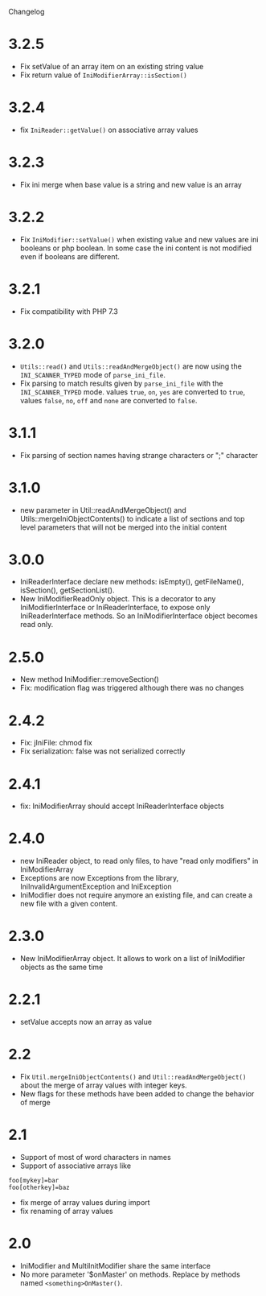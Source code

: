 Changelog


3.2.5
=====

- Fix setValue of an array item on an existing string value
- Fix return value of `IniModifierArray::isSection()`

3.2.4
=====
- fix `IniReader::getValue()` on associative array values


3.2.3
=====

- Fix ini merge when base value is a string and new value is an array

3.2.2
=====

- Fix `IniModifier::setValue()` when existing value and new values are ini booleans
  or php boolean. In some case the ini content is not modified even if
  booleans are different.

3.2.1
=====

- Fix compatibility with PHP 7.3

3.2.0
=====

- `Utils::read()` and `Utils::readAndMergeObject()` are now using the
  `INI_SCANNER_TYPED` mode of `parse_ini_file`.
- Fix parsing to match results given by `parse_ini_file` with the `INI_SCANNER_TYPED` mode.
  values `true`, `on`, `yes` are converted to `true`, values `false`, `no`, `off`
  and `none` are converted to `false`.

3.1.1
=====

- Fix parsing of section names having strange characters or ";" character

3.1.0
=====

- new parameter in Util::readAndMergeObject() and Utils::mergeIniObjectContents()
  to indicate a list of sections and top level parameters that will not be merged
  into the initial content

3.0.0
======

- IniReaderInterface declare new methods: isEmpty(), getFileName(), isSection(),
  getSectionList().
- New IniModifierReadOnly object. This is a decorator to any IniModifierInterface
  or IniReaderInterface, to expose only IniReaderInterface methods. So an
  IniModifierInterface object becomes read only.

2.5.0
=====

- New method IniModifier::removeSection()
- Fix: modification flag was triggered although there was no changes

2.4.2
=====

- Fix: jIniFile: chmod fix
- Fix serialization: false was not serialized correctly

2.4.1
=====

- fix: IniModifierArray should accept IniReaderInterface objects


2.4.0
=====

- new IniReader object, to read only files, to have "read only modifiers" in IniModifierArray
- Exceptions are now Exceptions from the library, IniInvalidArgumentException and IniException
- IniModifier does not require anymore an existing file, and can create a new
  file with a given content.

2.3.0
=====

- New IniModifierArray object. It allows to work on a list of IniModifier objects as the same time

2.2.1
=====

- setValue accepts now an array as value

2.2
===

- Fix `Util.mergeIniObjectContents()` and `Util::readAndMergeObject()`
  about the merge of array values with integer keys.
- New flags for these methods have been added to change the behavior of merge

2.1
===

- Support of most of word characters in names
- Support of associative arrays like

```
foo[mykey]=bar
foo[otherkey]=baz
```

- fix merge of array values during import
- fix renaming of array values


2.0
===

- IniModifier and MultiInitModifier share the same interface
- No more parameter '$onMaster' on methods. Replace by methods
  named `<something>OnMaster()`.
